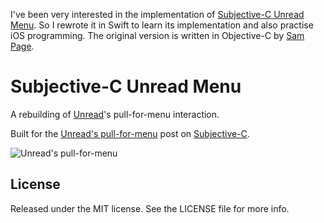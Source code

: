 
I've been very interested in the implementation of [Subjective-C Unread Menu](https://github.com/subjc/SubjectiveCUnreadMenu). So I rewrote it in Swift to learn its implementation and also practise iOS programming. The original version is written in Objective-C by [Sam Page](https://github.com/sampage).

Subjective-C Unread Menu
======================

A rebuilding of [Unread](http://jaredsinclair.com/unread/)'s pull-for-menu interaction.

Built for the [Unread's pull-for-menu](http://subjc.com/unread-overlay-menu/) post on [Subjective-C](http://subjc.com).

![Unread's pull-for-menu](http://subjc.com/media/2014-03-22-unread-overlay-menu/images/finished_small.jpg)

## License

Released under the MIT license. See the LICENSE file for more info.
